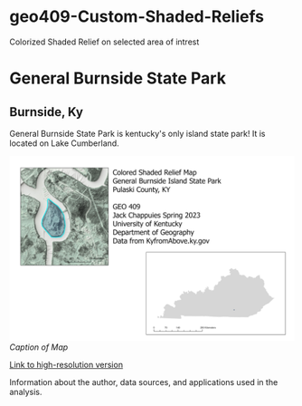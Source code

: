 # geo409-Custom-Shaded-Reliefs
Colorized Shaded Relief on selected area of intrest
# General Burnside State Park
## Burnside, Ky 

General Burnside State Park is kentucky's only island state park! It is located on Lake Cumberland.

![Caption of map](map.jpg)     
*Caption of Map*

[Link to high-resolution version](hi-res.pdf)     

Information about the author, data sources, and applications used in the analysis.
